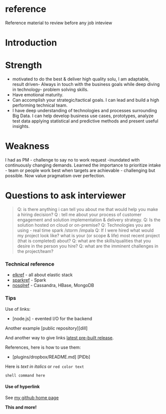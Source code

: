 # reference
Reference material to review before any job inteview

# Introduction




# Strength
- motivated to do the best & deliver high quality solu, I am adaptable, result driven- Always in
touch with the business goals while deep diving in technology- problem solving skills.
- Have emotional maturity.
- Can accomplish your strategic/tactical goals. I can lead and build a high performing technical
team.
- I have deep understanding of technologies and processes surrounding Big Data. I can help
develop business use cases, prototypes, analyze test data applying statistical and predictive methods and present useful insights.

# Weakness
I had as PM - challenge to say no to work request -inundated with continuously changing demands. Learned the importance to prioritize intake - team or people work best when targets are achievable - challenging but possible.
Now value pragmatism over perfection.

# Questions to ask interviewer

> Q: is there anything i can tell you about me that would help you make a hiring decision?
> Q : tell me about your process of customer engagement and solution implementation & delivery strategy.
> Q: Is the solution hosted on cloud or on-premise?
> Q: Technologies you are using - real time spark /storm /impala
> Q: If I were hired what would my project look like? what is your (or scope & life) most recent project (that is completed) about?
> Q: what are the skills/qualities that you desire in the person you hire?
> Q: what are the imminent challenges in the project/team?

### Technical reference
* [elkref] - all about elastic stack
* [sparkref] - Spark
* [nosqlref] - Cassandra, HBase, MongoDB


### Tips

Use of links:

* [node.js] - evented I/O for the backend

Another example [public repository][dill]

And another way to give links [latest pre-built release](https://github.com/joemccann/dillinger/releases).

References, here is how to use them:

* [plugins/dropbox/README.md] [PlDb]

Here is  _text in italics_ or  `red color text`

```sh
shell command here
```

#### Use of hyperlink

See [my github home page](https://github.com/shradhatx/reference/blob/master/README.md)

**This and more!**

[//]: # (These are reference links used in the body of this note and get stripped out when the markdown processor does its job. There is no need to format nicely because it shouldn't be seen. Thanks SO - http://stackoverflow.com/questions/4823468/store-comments-in-markdown-syntax)

   [elkref]: <https://github.com/shradhatx/reference/elkdoc>
   [sparkref]: <https://github.com/shradhatx/reference/elkdoc>
   [nosqlref]: <https://github.com/shradhatx/reference/nosqldoc>















